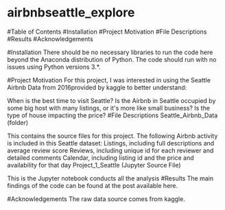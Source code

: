 # airbnbseattle_explore

#Table of Contents
#Installation
#Project Motivation
#File Descriptions
#Results
#Acknowledgements


#Installation
There should be no necessary libraries to run the code here beyond the Anaconda distribution of Python. The code should run with no issues using Python versions 3.*.

#Project Motivation
For this project, I was interested in using the Seattle Airbnb Data from 2016provided by kaggle to better understand:

When is the best time to visit Seattle?
Is the Airbnb in Seattle occupied by some big host with many listings, or it's more like small business?
Is the type of house impacting the price?
#File Descriptions
Seattle_Airbnb_Data (folder)

This contains the source files for this project. The following Airbnb activity is included in this Seattle dataset:
Listings, including full descriptions and average review score
Reviews, including unique id for each reviewer and detailed comments
Calendar, including listing id and the price and availability for that day
Project_1_Seattle (Jupyter Source File)

This is the Jupyter notebook conducts all the analysis
#Results
The main findings of the code can be found at the post available here.

#Acknowledgements
The raw data source comes from kaggle.
